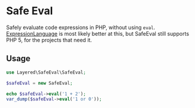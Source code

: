 # Safe Eval

Safely evaluate code expressions in PHP, without using `eval`. [ExpressionLanguage](https://github.com/symfony/expression-language) is most likely better at this, but SafeEval still supports PHP 5, for the projects that need it.

## Usage
```php
use Layered\SafeEval\SafeEval;

$safeEval = new SafeEval;

echo $safeEval->eval('1 + 2');
var_dump($safeEval->eval('1 or 0'));
```
